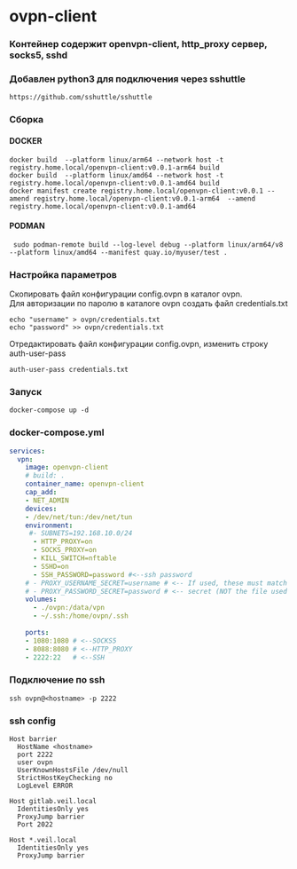 # ovpn-client

### Контейнер содержит openvpn-client, http_proxy сервер, socks5, sshd 
### Добавлен python3 для подключения через sshuttle 
```
https://github.com/sshuttle/sshuttle
```
### Сборка
#### DOCKER
```shell
docker build  --platform linux/arm64 --network host -t registry.home.local/openvpn-client:v0.0.1-arm64 build
docker build  --platform linux/amd64 --network host -t registry.home.local/openvpn-client:v0.0.1-amd64 build
docker manifest create registry.home.local/openvpn-client:v0.0.1 --amend registry.home.local/openvpn-client:v0.0.1-arm64  --amend registry.home.local/openvpn-client:v0.0.1-amd64
```
#### PODMAN
```shell
 sudo podman-remote build --log-level debug --platform linux/arm64/v8 --platform linux/amd64 --manifest quay.io/myuser/test .
```
### Настройка параметров
Скопировать файл конфигурации config.ovpn в каталог ovpn.<br> 
Для авторизации по паролю в каталоге ovpn создать файл credentials.txt
```shell
echo "username" > ovpn/credentials.txt
echo "password" >> ovpn/credentials.txt
```
Отредактировать файл конфигурации config.ovpn, изменить строку auth-user-pass
```text
auth-user-pass credentials.txt
```
### Запуск
```shell
docker-compose up -d
```

### docker-compose.yml
```yaml
services:
  vpn:
    image: openvpn-client
    # build: .
    container_name: openvpn-client
    cap_add:
    - NET_ADMIN
    devices:
    - /dev/net/tun:/dev/net/tun
    environment:
     #- SUBNETS=192.168.10.0/24
      - HTTP_PROXY=on
      - SOCKS_PROXY=on
      - KILL_SWITCH=nftable
      - SSHD=on
      - SSH_PASSWORD=password #<--ssh password  
    # - PROXY_USERNAME_SECRET=username # <-- If used, these must match the name of a
    # - PROXY_PASSWORD_SECRET=password # <-- secret (NOT the file used by the secret)
    volumes:
      - ./ovpn:/data/vpn
      - ~/.ssh:/home/ovpn/.ssh
      
    ports:
    - 1080:1080 # <--SOCKS5
    - 8088:8080 # <--HTTP_PROXY
    - 2222:22   # <--SSH

```
### Подключение по ssh
```shell
ssh ovpn@<hostname> -p 2222
```
### ssh config
```text
Host barrier  
  HostName <hostname>
  port 2222
  user ovpn
  UserKnownHostsFile /dev/null
  StrictHostKeyChecking no
  LogLevel ERROR
  
Host gitlab.veil.local
  IdentitiesOnly yes
  ProxyJump barrier
  Port 2022

Host *.veil.local
  IdentitiesOnly yes
  ProxyJump barrier
 
```

